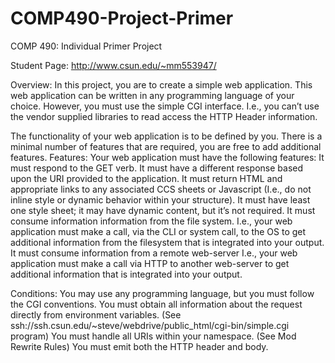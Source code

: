# COMP490-Project-Primer
COMP 490: Individual Primer Project

Student Page: http://www.csun.edu/~mm553947/

Overview:
In this project, you are to create a simple web application.  This web application can be written in any programming language of your choice.  However, you must use the simple CGI interface.  I.e., you can’t use the vendor supplied libraries to read access the HTTP Header information.

The functionality of your web application is to be defined by you.  There is a minimal number of features that are required, you are free to add additional features. 
Features:
Your web application must have the following features:
It must respond to the GET verb.
It must have a different response based upon the URI provided to the application.
It must return HTML and appropriate links to any associated CCS sheets or Javascript (I.e., do not inline style or dynamic behavior within your structure).
It must have least one style sheet; it may have dynamic content, but it’s not required.
It must consume information information from the file system.
I.e., your web application must make a call, via the CLI or system call, to the OS to get additional information from the filesystem that is integrated into your output. 
It must consume information from a remote web-server
I.e., your web application must make a call via HTTP to another web-server to get additional information that is integrated into your output.

Conditions:
You may use any programming language, but you must follow the CGI conventions.
You must obtain all information about the request directly from environment variables.
(See ssh://ssh.csun.edu/~steve/webdrive/public_html/cgi-bin/simple.cgi program)
You must handle all URIs within your namespace. 
(See Mod Rewrite Rules)
You must emit both the HTTP header and body.
